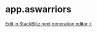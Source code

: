# app.aswarriors

[Edit in StackBlitz next generation editor ⚡️](https://stackblitz.com/~/github.com/goguruconsulting/app.aswarriors)